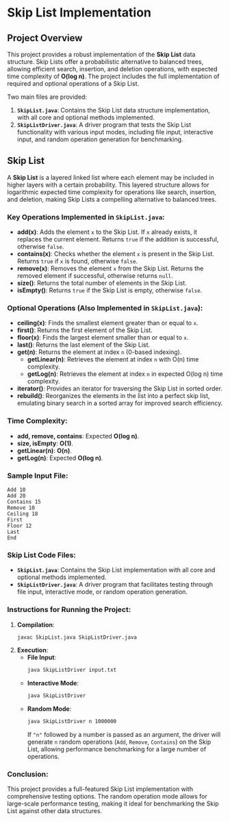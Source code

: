 # Skip List Implementation

## Project Overview
This project provides a robust implementation of the **Skip List** data structure. Skip Lists offer a probabilistic alternative to balanced trees, allowing efficient search, insertion, and deletion operations, with expected time complexity of **O(log n)**. The project includes the full implementation of required and optional operations of a Skip List. 

Two main files are provided:
1. **`SkipList.java`**: Contains the Skip List data structure implementation, with all core and optional methods implemented.
2. **`SkipListDriver.java`**: A driver program that tests the Skip List functionality with various input modes, including file input, interactive input, and random operation generation for benchmarking.

## Skip List
A **Skip List** is a layered linked list where each element may be included in higher layers with a certain probability. This layered structure allows for logarithmic expected time complexity for operations like search, insertion, and deletion, making Skip Lists a compelling alternative to balanced trees.

### Key Operations Implemented in `SkipList.java`:
- **add(x)**: Adds the element `x` to the Skip List. If `x` already exists, it replaces the current element. Returns `true` if the addition is successful, otherwise `false`.
- **contains(x)**: Checks whether the element `x` is present in the Skip List. Returns `true` if `x` is found, otherwise `false`.
- **remove(x)**: Removes the element `x` from the Skip List. Returns the removed element if successful, otherwise returns `null`.
- **size()**: Returns the total number of elements in the Skip List.
- **isEmpty()**: Returns `true` if the Skip List is empty, otherwise `false`.

### Optional Operations (Also Implemented in `SkipList.java`):
- **ceiling(x)**: Finds the smallest element greater than or equal to `x`.
- **first()**: Returns the first element of the Skip List.
- **floor(x)**: Finds the largest element smaller than or equal to `x`.
- **last()**: Returns the last element of the Skip List.
- **get(n)**: Returns the element at index `n` (0-based indexing).
  - **getLinear(n)**: Retrieves the element at index `n` with O(n) time complexity.
  - **getLog(n)**: Retrieves the element at index `n` in expected O(log n) time complexity.
- **iterator()**: Provides an iterator for traversing the Skip List in sorted order.
- **rebuild()**: Reorganizes the elements in the list into a perfect skip list, emulating binary search in a sorted array for improved search efficiency.

### Time Complexity:
- **add, remove, contains**: Expected **O(log n)**.
- **size, isEmpty**: **O(1)**.
- **getLinear(n)**: **O(n)**.
- **getLog(n)**: Expected **O(log n)**.

### Sample Input File:
```
Add 10
Add 20
Contains 15
Remove 10
Ceiling 18
First
Floor 12
Last
End
```

### Skip List Code Files:
- **`SkipList.java`**: Contains the Skip List implementation with all core and optional methods implemented.
- **`SkipListDriver.java`**: A driver program that facilitates testing through file input, interactive mode, or random operation generation.

### Instructions for Running the Project:
1. **Compilation**:
   ```bash
   javac SkipList.java SkipListDriver.java
   ```
2. **Execution**:
   - **File Input**:
     ```bash
     java SkipListDriver input.txt
     ```
   - **Interactive Mode**:
     ```bash
     java SkipListDriver
     ```
   - **Random Mode**:
     ```bash
     java SkipListDriver n 1000000
     ```
     If `"n"` followed by a number is passed as an argument, the driver will generate `n` random operations (`Add`, `Remove`, `Contains`) on the Skip List, allowing performance
     benchmarking for a large number of operations.

### Conclusion:
This project provides a full-featured Skip List implementation with comprehensive testing options. The random operation mode allows for large-scale performance testing, making it ideal for benchmarking the Skip List against other data structures.

